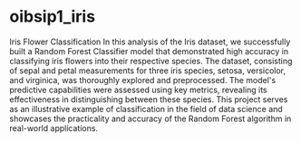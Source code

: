 # oibsip1_iris
Iris Flower Classification
In this analysis of the Iris dataset, we successfully built a Random Forest Classifier model that demonstrated high accuracy in classifying iris flowers into their respective species. The dataset, consisting of sepal and petal measurements for three iris species, setosa, versicolor, and virginica, was thoroughly explored and preprocessed. The model's predictive capabilities were assessed using key metrics, revealing its effectiveness in distinguishing between these species. This project serves as an illustrative example of classification in the field of data science and showcases the practicality and accuracy of the Random Forest algorithm in real-world applications.
